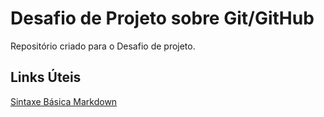 # Desafio de Projeto sobre Git/GitHub
Repositório criado para o Desafio de projeto.

## Links Úteis
[Sintaxe Básica Markdown](https://www.markdownguide.org/basic-syntax)
